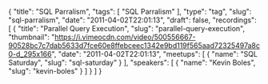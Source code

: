 {
  "title": "SQL Parralism",
  "tags": [
    "SQL Parralism"
  ],
  "type": "tag",
  "slug": "sql-parralism",
  "date": "2011-04-02T22:01:13",
  "draft": false,
  "recordings": [
    {
      "title": "Parallel Query Execution",
      "slug": "parallel-query-execution",
      "thumbnail": "https://i.vimeocdn.com/video/500556667-90528bc7c7dab5633d7fce60e8ffebceec1342e9bd119f565aad72325497a8c0-d_295x166",
      "date": "2011-04-02T22:01:13",
      "meetups": [
        {
          "name": "SQL Saturday",
          "slug": "sql-saturday"
        }
      ],
      "speakers": [
        {
          "name": "Kevin Boles",
          "slug": "kevin-boles"
        }
      ]
    }
  ]
}